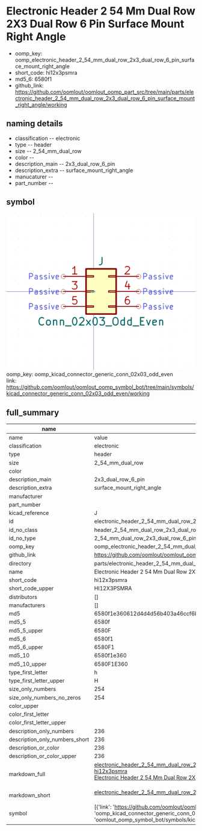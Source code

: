 # Electronic Header 2 54 Mm Dual Row 2X3 Dual Row 6 Pin Surface Mount Right Angle

  
* oomp_key: oomp_electronic_header_2_54_mm_dual_row_2x3_dual_row_6_pin_surface_mount_right_angle 
* short_code: hi12x3psmra
* md5_6: 6580f1  
* github_link: https://github.com/oomlout/oomlout_oomp_part_src/tree/main/parts/electronic_header_2_54_mm_dual_row_2x3_dual_row_6_pin_surface_mount_right_angle/working  
## naming details
* classification -- electronic
* type -- header
* size -- 2_54_mm_dual_row
* color -- 
* description_main -- 2x3_dual_row_6_pin
* description_extra -- surface_mount_right_angle
* manucaturer -- 
* part_number -- 



## symbol

![](symbol/0/working/working_600.png)  
oomp_key: oomp_kicad_connector_generic_conn_02x03_odd_even  
link: https://github.com/oomlout/oomlout_oomp_symbol_bot/tree/main/symbols/kicad_connector_generic_conn_02x03_odd_even/working  


## full_summary
| name | value | 
| --- | --- | 
| name | value | 
| classification | electronic | 
| type | header | 
| size | 2_54_mm_dual_row | 
| color |  | 
| description_main | 2x3_dual_row_6_pin | 
| description_extra | surface_mount_right_angle | 
| manufacturer |  | 
| part_number |  | 
| kicad_reference | J | 
| id | electronic_header_2_54_mm_dual_row_2x3_dual_row_6_pin_surface_mount_right_angle | 
| id_no_class | header_2_54_mm_dual_row_2x3_dual_row_6_pin_surface_mount_right_angle | 
| id_no_type | 2_54_mm_dual_row_2x3_dual_row_6_pin_surface_mount_right_angle | 
| oomp_key | oomp_electronic_header_2_54_mm_dual_row_2x3_dual_row_6_pin_surface_mount_right_angle | 
| github_link | https://github.com/oomlout/oomlout_oomp_part_src/tree/main/parts/electronic_header_2_54_mm_dual_row_2x3_dual_row_6_pin_surface_mount_right_angle/working | 
| directory | parts/electronic_header_2_54_mm_dual_row_2x3_dual_row_6_pin_surface_mount_right_angle | 
| name | Electronic Header 2 54 Mm Dual Row 2X3 Dual Row 6 Pin Surface Mount Right Angle | 
| short_code | hi12x3psmra | 
| short_code_upper | HI12X3PSMRA | 
| distributors | [] | 
| manufacturers | [] | 
| md5 | 6580f1e360612d4d4d56b403a46ccf6b | 
| md5_5 | 6580f | 
| md5_5_upper | 6580F | 
| md5_6 | 6580f1 | 
| md5_6_upper | 6580F1 | 
| md5_10 | 6580f1e360 | 
| md5_10_upper | 6580F1E360 | 
| type_first_letter | h | 
| type_first_letter_upper | H | 
| size_only_numbers | 254 | 
| size_only_numbers_no_zeros | 254 | 
| color_upper |  | 
| color_first_letter |  | 
| color_first_letter_upper |  | 
| description_only_numbers | 236 | 
| description_only_numbers_short | 236 | 
| description_or_color | 236 | 
| description_or_color_upper | 236 | 
| markdown_full | [electronic_header_2_54_mm_dual_row_2x3_dual_row_6_pin_surface_mount_right_angle](https://github.com/oomlout/oomlout_oomp_part_src/tree/main/parts/electronic_header_2_54_mm_dual_row_2x3_dual_row_6_pin_surface_mount_right_angle/working)<br>[hi12x3psmra](https://github.com/oomlout/oomlout_oomp_part_src/tree/main/parts/electronic_header_2_54_mm_dual_row_2x3_dual_row_6_pin_surface_mount_right_angle/working)<br>[Electronic Header 2 54 Mm Dual Row 2X3 Dual Row 6 Pin Surface Mount Right Angle](https://github.com/oomlout/oomlout_oomp_part_src/tree/main/parts/electronic_header_2_54_mm_dual_row_2x3_dual_row_6_pin_surface_mount_right_angle/working)<br><br> | 
| markdown_short | [electronic_header_2_54_mm_dual_row_2x3_dual_row_6_pin_surface_mount_right_angle](https://github.com/oomlout/oomlout_oomp_part_src/tree/main/parts/electronic_header_2_54_mm_dual_row_2x3_dual_row_6_pin_surface_mount_right_angle/working)<br><br> | 
| symbol | [{'link': 'https://github.com/oomlout/oomlout_oomp_symbol_bot/tree/main/symbols/kicad_connector_generic_conn_02x03_odd_even', 'oomp_key': 'oomp_kicad_connector_generic_conn_02x03_odd_even', 'directory': 'oomlout_oomp_symbol_bot/symbols/kicad_connector_generic_conn_02x03_odd_even//working/working.kicad_sym'}] | 
